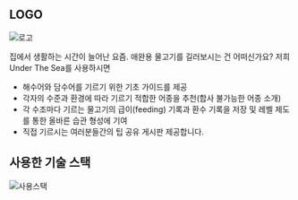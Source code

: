 ## LOGO
![로고](https://cdn.discordapp.com/attachments/924937469370200086/925988877422968872/-024.png)
 
 집에서 생활하는 시간이 늘어난 요즘. 
 애완용 물고기를 길러보시는 건 어떠신가요?
 저희 Under The Sea를 사용하시면
- 해수어와 담수어를 기르기 위한 기초 가이드를 제공
- 각자의 수준과 환경에 따라 기르기 적합한 어종을 추천(합사 불가능한 어종 소개)
- 각 수조마다 기르는 물고기의 급이(feeding) 기록과 환수 기록을 저장 및 레벨 제도를 통한 올바른 습관 형성에 기여
- 직접 기르시는 여러분들간의 팁 공유 게시판 제공합니다. 






## 사용한 기술 스택


 ![사용스택](https://cdn.discordapp.com/attachments/924937469370200086/925978946741370920/Web_App_Reference_Architecture_5.png)
